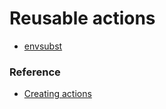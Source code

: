 # Reusable actions

- [envsubst](./envsubst)

### Reference

- [Creating actions][creating-actions-docs]



[creating-actions-docs]: https://docs.github.com/en/actions/creating-actions
